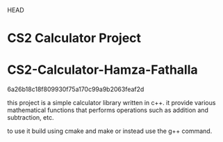 HEAD
# CS2 Calculator Project

# CS2-Calculator-Hamza-Fathalla
6a26b18c18f809930f75a170c99a9b2063feaf2d

this project is a simple calculator library written in c++. 
it provide various mathematical functions that performs operations such as addition and subtraction, etc.

to use it build using cmake and make or instead use the g++ command.

